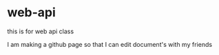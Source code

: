 # web-api
this is for web api class

I am making a github page so that I can edit document's with my friends
